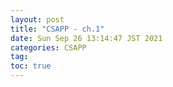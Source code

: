 ```yaml
---
layout: post
title: "CSAPP - ch.1"
date: Sun Sep 26 13:14:47 JST 2021
categories: CSAPP
tag:
toc: true
---
```

# 
